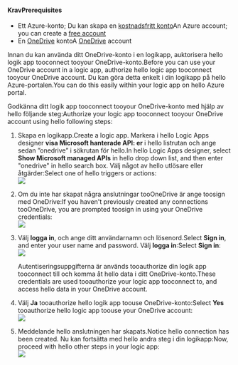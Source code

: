 #### <a name="prerequisites"></a><span data-ttu-id="3fb0b-101">Krav</span><span class="sxs-lookup"><span data-stu-id="3fb0b-101">Prerequisites</span></span>
* <span data-ttu-id="3fb0b-102">Ett Azure-konto; Du kan skapa en [kostnadsfritt konto](https://azure.microsoft.com/free)</span><span class="sxs-lookup"><span data-stu-id="3fb0b-102">An Azure account; you can create a [free account](https://azure.microsoft.com/free)</span></span>
* <span data-ttu-id="3fb0b-103">En [OneDrive](https://www.microsoft.com/store/apps/onedrive/9wzdncrfj1p3) konto</span><span class="sxs-lookup"><span data-stu-id="3fb0b-103">A [OneDrive](https://www.microsoft.com/store/apps/onedrive/9wzdncrfj1p3) account</span></span> 

<span data-ttu-id="3fb0b-104">Innan du kan använda ditt OneDrive-konto i en logikapp, auktorisera hello logik app tooconnect tooyour OneDrive-konto.</span><span class="sxs-lookup"><span data-stu-id="3fb0b-104">Before you can use your OneDrive account in a logic app, authorize hello logic app tooconnect tooyour OneDrive account.</span></span>  <span data-ttu-id="3fb0b-105">Du kan göra detta enkelt i din logikapp på hello Azure-portalen.</span><span class="sxs-lookup"><span data-stu-id="3fb0b-105">You can do this easily within your logic app on hello Azure portal.</span></span> 

<span data-ttu-id="3fb0b-106">Godkänna ditt logik app tooconnect tooyour OneDrive-konto med hjälp av hello följande steg:</span><span class="sxs-lookup"><span data-stu-id="3fb0b-106">Authorize your logic app tooconnect tooyour OneDrive account using hello following steps:</span></span>

1. <span data-ttu-id="3fb0b-107">Skapa en logikapp.</span><span class="sxs-lookup"><span data-stu-id="3fb0b-107">Create a logic app.</span></span> <span data-ttu-id="3fb0b-108">Markera i hello Logic Apps designer **visa Microsoft hanterade API: er** i hello listrutan och ange sedan ”onedrive” i sökrutan för hello.</span><span class="sxs-lookup"><span data-stu-id="3fb0b-108">In hello Logic Apps designer, select **Show Microsoft managed APIs** in hello drop down list, and then enter "onedrive" in hello search box.</span></span> <span data-ttu-id="3fb0b-109">Välj något av hello utlösare eller åtgärder:</span><span class="sxs-lookup"><span data-stu-id="3fb0b-109">Select one of hello triggers or actions:</span></span>  
   ![](./media/connectors-create-api-onedrive/onedrive-1.png)
2. <span data-ttu-id="3fb0b-110">Om du inte har skapat några anslutningar tooOneDrive är ange toosign med OneDrive:</span><span class="sxs-lookup"><span data-stu-id="3fb0b-110">If you haven't previously created any connections tooOneDrive, you are prompted toosign in using your OneDrive credentials:</span></span>  
   ![](./media/connectors-create-api-onedrive/onedrive-2.png)
3. <span data-ttu-id="3fb0b-111">Välj **logga in**, och ange ditt användarnamn och lösenord.</span><span class="sxs-lookup"><span data-stu-id="3fb0b-111">Select **Sign in**, and enter your user name and password.</span></span> <span data-ttu-id="3fb0b-112">Välj **logga in**:</span><span class="sxs-lookup"><span data-stu-id="3fb0b-112">Select **Sign in**:</span></span>  
   ![](./media/connectors-create-api-onedrive/onedrive-3.png)   
   
    <span data-ttu-id="3fb0b-113">Autentiseringsuppgifterna är används tooauthorize din logik app tooconnect till och komma åt hello data i ditt OneDrive-konto.</span><span class="sxs-lookup"><span data-stu-id="3fb0b-113">These credentials are used tooauthorize your logic app tooconnect to, and access hello data in your OneDrive account.</span></span> 
4. <span data-ttu-id="3fb0b-114">Välj **Ja** tooauthorize hello logik app toouse OneDrive-konto:</span><span class="sxs-lookup"><span data-stu-id="3fb0b-114">Select **Yes** tooauthorize hello logic app toouse your OneDrive account:</span></span>  
   ![](./media/connectors-create-api-onedrive/onedrive-4.png)   
5. <span data-ttu-id="3fb0b-115">Meddelande hello anslutningen har skapats.</span><span class="sxs-lookup"><span data-stu-id="3fb0b-115">Notice hello connection has been created.</span></span> <span data-ttu-id="3fb0b-116">Nu kan fortsätta med hello andra steg i din logikapp:</span><span class="sxs-lookup"><span data-stu-id="3fb0b-116">Now, proceed with hello other steps in your logic app:</span></span>  
   ![](./media/connectors-create-api-onedrive/onedrive-5.png)

